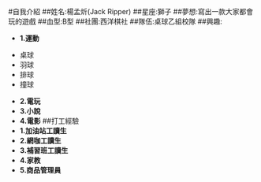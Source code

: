 #自我介紹
##姓名:楊孟炘(Jack Ripper)
##星座:獅子
##夢想:寫出一款大家都會玩的遊戲
##血型:B型
##社團:西洋棋社
##隊伍:桌球乙組校隊
##興趣: 
- **1.運動**
 + 桌球
 + 羽球
 + 排球
 + 撞球 
- **2.電玩**
- **3.小說**   
- **4.電影**
##打工經驗
- **1.加油站工讀生**  
- **2.網咖工讀生**  
- **3.補習班工讀生**  
- **4.家教** 
- **5.商品管理員**  